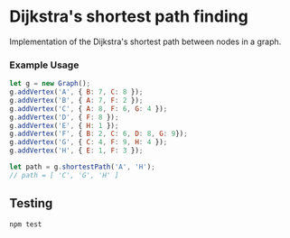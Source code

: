 # Dijkstra's shortest path finding

Implementation of the Dijkstra's shortest path between nodes in a graph.

### Example Usage

```js
let g = new Graph();
g.addVertex('A', { B: 7, C: 8 });
g.addVertex('B', { A: 7, F: 2 });
g.addVertex('C', { A: 8, F: 6, G: 4 });
g.addVertex('D', { F: 8 });
g.addVertex('E', { H: 1 });
g.addVertex('F', { B: 2, C: 6, D: 8, G: 9});
g.addVertex('G', { C: 4, F: 9, H: 4 });
g.addVertex('H', { E: 1, F: 3 });

let path = g.shortestPath('A', 'H');
// path = [ 'C', 'G', 'H' ]

```

## Testing

``
npm test
``



